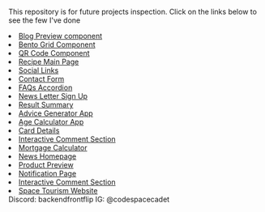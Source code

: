 This repository is for future projects inspection. Click on the links below to see the few I've done
<li><a href="https://backendfrontflip.github.io/spacecadetio/BPC-main/">Blog Preview component</a></li>
<li><a href="https://backendfrontflip.github.io/spacecadetio/Bentogrid/bento.html">Bento Grid Component</a></li>
<li><a href="https://backendfrontflip.github.io/spacecadetio/QCS/mobile.html">QR Code Component</a></li>
<li><a href="https://backendfrontflip.github.io/spacecadetio/Recipe-mainpage/recipe.html">Recipe Main Page</a></li>
<li><a href="https://backendfrontflip.github.io/spacecadetio/Socials/socials.html">Social Links</a></li>
<li><a href="https://backendfrontflip.github.io/spacecadetio/contact-form/contactform.html">Contact Form</a></li>
<li><a href="https://backendfrontflip.github.io/spacecadetio/faq-accordion-main/accordion.html">FAQs Accordion</a></li>
<li><a href="https://backendfrontflip.github.io/spacecadetio/newsletter-sign-up/index.html">News Letter Sign Up</a></li>
<li><a href="https://backendfrontflip.github.io/spacecadetio/result-summary/index.html">Result Summary</a></li>
<li><a href="https://backendfrontflip.github.io/spacecadetio/advice-generator-app-main/index.html">Advice Generator App</a></li>
<li><a href="https://backendfrontflip.github.io/spacecadetio/age-calculator-app-main/agecalc.html">Age Calculator App</a></li>
<li><a href="https://backendfrontflip.github.io/spacecadetio/card-details/card.html">Card Details</a></li>
<li><a href="https://backendfrontflip.github.io/spacecadetio/interactive-comments-section-main/index.html">Interactive Comment Section</a></li>
<li><a href="https://backendfrontflip.github.io/spacecadetio/mortgage-calculator/mortgagecalc.html">Mortgage Calculator</a></li>
<li><a href="https://backendfrontflip.github.io/spacecadetio/news-homepage/newshome.html">News Homepage</a></li>
<li><a href="https://backendfrontflip.github.io/spacecadetio/product-preview/pro.html">Product Preview</a></li>
<li><a href="https://backendfrontflip.github.io/spacecadetio/notifications-page-main/notifs.html">Notification Page</a></li>
<li><a href="https://backendfrontflip.github.io/spacecadetio/interactive-comments-section-main/index.html">Interactive Comment Section</a></li>
<li><a href="https://backendfrontflip.github.io/space-tourism-website/">Space Tourism Website</a></li>
Discord: backendfrontflip
IG: @codespacecadet
